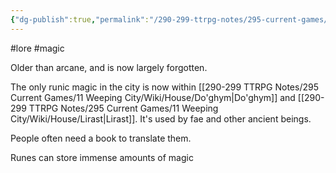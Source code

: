 ```yaml
---
{"dg-publish":true,"permalink":"/290-299-ttrpg-notes/295-current-games/11-weeping-city/wiki/lore/runic-magic/"}
---
```



#lore #magic

Older than arcane, and is now largely forgotten.

The only runic magic in the city is now within [[290-299 TTRPG Notes/295 Current Games/11 Weeping City/Wiki/House/Do'ghym\|Do'ghym]] and [[290-299 TTRPG Notes/295 Current Games/11 Weeping City/Wiki/House/Lirast\|Lirast]].
It's used by fae and other ancient beings.

People often need a book to translate them.

Runes can store immense amounts of magic